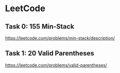 # LeetCode

## Task 0: 155 Min-Stack 
https://leetcode.com/problems/min-stack/description/

## Task 1:  20 Valid Parentheses 
https://leetcode.com/problems/valid-parentheses/
